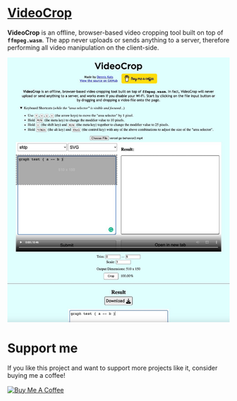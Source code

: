 # [VideoCrop](https://videocrop.vercel.app/)

**VideoCrop** is an offline, browser-based video cropping tool built on top of **`ffmpeg.wasm`**. The app never uploads or sends anything to a server, therefore performing all video manipulation on the client-side.

<p align="center">
    <img center width="600" src="demo.jpg"/>
</p>

# Support me

If you like this project and want to support more projects like it, consider buying me a coffee!

<a href="https://www.buymeacoffee.com/denniskats" title="Support me" style="vertical-align: middle;"><img
  src="https://cdn.buymeacoffee.com/buttons/v2/default-yellow.png" alt="Buy Me A Coffee"
  style="height: 60px !important; width: 217px !important" /></a>
